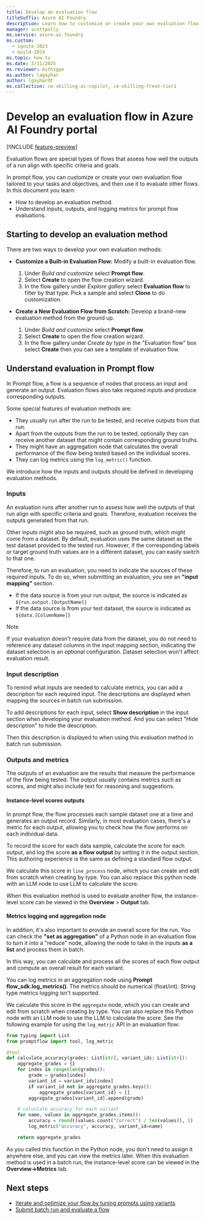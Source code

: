 ```yaml
---
title: Develop an evaluation flow
titleSuffix: Azure AI Foundry
description: Learn how to customize or create your own evaluation flow tailored to your tasks and objectives, and then use in a batch run as an evaluation method in prompt flow with Azure AI Foundry.
manager: scottpolly
ms.service: azure-ai-foundry
ms.custom:
  - ignite-2023
  - build-2024
ms.topic: how-to
ms.date: 3/31/2025
ms.reviewer: mithigpe
ms.author: lagayhar
author: lgayhardt
ms.collection: ce-skilling-ai-copilot, ce-skilling-fresh-tier1
---
```


# Develop an evaluation flow in Azure AI Foundry portal

[!INCLUDE [feature-preview](../includes/feature-preview.md)]

Evaluation flows are special types of flows that assess how well the outputs of a run align with specific criteria and goals.

In prompt flow, you can customize or create your own evaluation flow tailored to your tasks and objectives, and then use it to evaluate other flows. In this document you learn:

- How to develop an evaluation method.
- Understand inputs, outputs, and logging metrics for prompt flow evaluations.

## Starting to develop an evaluation method

There are two ways to develop your own evaluation methods:

- **Customize a Built-in Evaluation Flow:** Modify a built-in evaluation flow. 
  1. Under *Build and customize* select **Prompt flow**.
  2. Select **Create** to open the flow creation wizard.
  3. In the flow gallery under *Explore gallery* select **Evaluation flow** to filter by that type. Pick a sample and select **Clone** to do customization.

- **Create a New Evaluation Flow from Scratch:** Develop a brand-new evaluation method from the ground up. 
  1. Under *Build and customize* select **Prompt flow**.
  2. Select **Create** to open the flow creation wizard.
  3. In the flow gallery under *Create by type* in the "Evaluation flow" box select **Create** then you can see a template of evaluation flow.

## Understand evaluation in Prompt flow

In Prompt flow, a flow is a sequence of nodes that process an input and generate an output. Evaluation flows also take required inputs and produce corresponding outputs.

Some special features of evaluation methods are:

- They usually run after the run to be tested, and receive outputs from that run.
- Apart from the outputs from the run to be tested, optionally they can receive another dataset that might contain corresponding ground truths. 
- They might have an aggregation node that calculates the overall performance of the flow being tested based on the individual scores.
- They can log metrics using the `log_metric()` function.

We introduce how the inputs and outputs should be defined in developing evaluation methods.

### Inputs

An evaluation runs after another run to assess how well the outputs of that run align with specific criteria and goals. Therefore, evaluation receives the outputs generated from that run.

Other inputs might also be required, such as ground truth, which might come from a dataset. By default, evaluation uses the same dataset as the test dataset provided to the tested run. However, if the corresponding labels or target ground truth values are in a different dataset, you can easily switch to that one.  

Therefore, to run an evaluation, you need to indicate the sources of these required inputs. To do so, when submitting an evaluation, you see an  **"input mapping"**  section.

- If the data source is from your run output, the source is indicated as `${run.output.[OutputName]}`
- If the data source is from your test dataset, the source is indicated as `${data.[ColumnName]}`

> [!NOTE]
> If your evaluation doesn't require data from the dataset, you do not need to reference any dataset columns in the input mapping section, indicating the dataset selection is an optional configuration. Dataset selection won't affect evaluation result.

### Input description

To remind what inputs are needed to calculate metrics, you can add a description for each required input. The descriptions are displayed when mapping the sources in batch run submission.


To add descriptions for each input, select **Show description** in the input section when developing your evaluation method. And you can select "Hide description" to hide the description.


Then this description is displayed to when using this evaluation method in batch run submission.

### Outputs and metrics

The outputs of an evaluation are the results that measure the performance of the flow being tested. The output usually contains metrics such as scores, and might also include text for reasoning and suggestions.

#### Instance-level scores outputs

In prompt flow, the flow processes each sample dataset one at a time and generates an output record. Similarly, in most evaluation cases, there's a metric for each output, allowing you to check how the flow performs on each individual data.

To record the score for each data sample, calculate the score for each output, and log the score **as a flow output** by setting it in the output section. This authoring experience is the same as defining a standard flow output.


We calculate this score in `line_process` node, which you can create and edit from scratch when creating by type. You can also replace this python node with an LLM node to use LLM to calculate the score.


When this evaluation method is used to evaluate another flow, the instance-level score can be viewed in the **Overview** > **Output** tab.


#### Metrics logging and aggregation node

In addition, it's also important to provide an overall score for the run. You can check the  **"set as aggregation"** of a Python node in an evaluation flow to turn it into a "reduce" node, allowing the node to take in the inputs **as a list** and process them in batch.

In this way, you can calculate and process all the scores of each flow output and compute an overall result for each variant.

You can log metrics in an aggregation node using **Prompt flow_sdk.log_metrics()**. The metrics should be numerical (float/int). String type metrics logging isn't supported.

We calculate this score in the `aggregate` node, which you can create and edit from scratch when creating by type. You can also replace this Python node with an LLM node to use the LLM to calculate the score. See the following example for using the `log_metric` API in an evaluation flow:


```python
from typing import List
from promptflow import tool, log_metric

@tool
def calculate_accuracy(grades: List[str], variant_ids: List[str]):
    aggregate_grades = {}
    for index in range(len(grades)):
        grade = grades[index]
        variant_id = variant_ids[index]
        if variant_id not in aggregate_grades.keys():
            aggregate_grades[variant_id] = []
        aggregate_grades[variant_id].append(grade)

    # calculate accuracy for each variant
    for name, values in aggregate_grades.items():
        accuracy = round((values.count("Correct") / len(values)), 2)
        log_metric("accuracy", accuracy, variant_id=name)

    return aggregate_grades
```

As you called this function in the Python node, you don't need to assign it anywhere else, and you can view the metrics later. When this evaluation method is used in a batch run, the instance-level score can be viewed in the **Overview->Metrics** tab.


## Next steps

- [Iterate and optimize your flow by tuning prompts using variants](./flow-tune-prompts-using-variants.md)
- [Submit batch run and evaluate a flow](./flow-bulk-test-evaluation.md)
